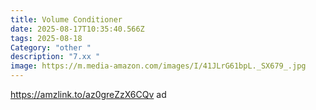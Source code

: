 ```yaml
---
title: Volume Conditioner
date: 2025-08-17T10:35:40.566Z
tags: 2025-08-18
Category: "other "
description: "7.xx "
image: https://m.media-amazon.com/images/I/41JLrG61bpL._SX679_.jpg
---
```

https://amzlink.to/az0greZzX6CQv   ad